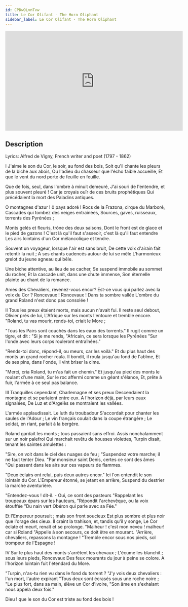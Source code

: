 ```yaml
---
id: CPDwOLvnTvw
title: Le Cor Olifant - The Horn Oliphant
sidebar_label: Le Cor Olifant - The Horn Oliphant
---
```


<iframe
  width="560"
  height="315"
  src="https://www.youtube.com/embed/CPDwOLvnTvw"
  title="YouTube video player"
  frameborder="0"
  allow="accelerometer; autoplay; clipboard-write; encrypted-media; gyroscope; picture-in-picture; web-share"
  referrerpolicy="strict-origin-when-cross-origin"
  allowfullscreen
></iframe>

## Description

Lyrics: Alfred de Vigny, French writer and poet (1797 - 1862)

I
J'aime le son du Cor, le soir, au fond des bois,
Soit qu'il chante les pleurs de la biche aux abois,
Ou l'adieu du chasseur que l'écho faible accueille,
Et que le vent du nord porte de feuille en feuille.

Que de fois, seul, dans l'ombre à minuit demeuré,
J'ai souri de l'entendre, et plus souvent pleuré !
Car je croyais ouïr de ces bruits prophétiques
Qui précédaient la mort des Paladins antiques.

O montagnes d'azur ! ô pays adoré !
Rocs de la Frazona, cirque du Marboré,
Cascades qui tombez des neiges entraînées,
Sources, gaves, ruisseaux, torrents des Pyrénées ;

Monts gelés et fleuris, trône des deux saisons,
Dont le front est de glace et le pied de gazons !
C'est là qu'il faut s'asseoir, c'est là qu'il faut entendre
Les airs lointains d'un Cor mélancolique et tendre.

Souvent un voyageur, lorsque l'air est sans bruit,
De cette voix d'airain fait retentir la nuit ;
A ses chants cadencés autour de lui se mêle
L'harmonieux grelot du jeune agneau qui bêle.

Une biche attentive, au lieu de se cacher,
Se suspend immobile au sommet du rocher,
Et la cascade unit, dans une chute immense,
Son éternelle plainte au chant de la romance.

Ames des Chevaliers, revenez-vous encor?
Est-ce vous qui parlez avec la voix du Cor ?
Roncevaux ! Roncevaux ! Dans ta sombre vallée
L'ombre du grand Roland n'est donc pas consolée !

II
Tous les preux étaient morts, mais aucun n'avait fui.
Il reste seul debout, Olivier prés de lui,
L'Afrique sur les monts l'entoure et tremble encore.
"Roland, tu vas mourir, rends-toi, criait le More ;

"Tous tes Pairs sont couchés dans les eaux des torrents."
Il rugit comme un tigre, et dit : "Si je me rends,
"Africain, ce sera lorsque les Pyrénées
"Sur l'onde avec leurs corps rouleront entraînées."

"Rends-toi donc, répond-il, ou meurs, car les voilà."
Et du plus haut des monts un grand rocher roula.
Il bondit, il roula jusqu'au fond de l'abîme,
Et de ses pins, dans l'onde, il vint briser la cime.

"Merci, cria Roland, tu m'as fait un chemin."
Et jusqu'au pied des monts le roulant d'une main,
Sur le roc affermi comme un géant s'élance,
Et, prête à fuir, l'armée à ce seul pas balance.

III
Tranquilles cependant, Charlemagne et ses preux
Descendaient la montagne et se parlaient entre eux.
A l'horizon déjà, par leurs eaux signalées,
De Luz et d'Argelès se montraient les vallées.

L'armée applaudissait. Le luth du troubadour
S'accordait pour chanter les saules de l'Adour ;
Le vin français coulait dans la coupe étrangère ;
Le soldat, en riant, parlait à la bergère.

Roland gardait les monts ; tous passaient sans effroi.
Assis nonchalamment sur un noir palefroi
Qui marchait revêtu de housses violettes,
Turpin disait, tenant les saintes amulettes :

"Sire, on voit dans le ciel des nuages de feu ;
"Suspendez votre marche; il ne faut tenter Dieu.
"Par monsieur saint Denis, certes ce sont des âmes
"Qui passent dans les airs sur ces vapeurs de flammes.

"Deux éclairs ont relui, puis deux autres encor."
Ici l'on entendit le son lointain du Cor.
L'Empereur étonné, se jetant en arrière,
Suspend du destrier la marche aventurière.

"Entendez-vous ! dit-il. - Oui, ce sont des pasteurs
"Rappelant les troupeaux épars sur les hauteurs,
"Répondit l'archevêque, ou la voix étouffée
"Du nain vert Obéron qui parle avec sa Fée."

Et l'Empereur poursuit ; mais son front soucieux
Est plus sombre et plus noir que l'orage des cieux.
Il craint la trahison, et, tandis qu'il y songe,
Le Cor éclate et meurt, renaît et se prolonge.
"Malheur ! c'est mon neveu ! malheur! car si Roland
"Appelle à son secours, ce doit être en mourant.
"Arrière, chevaliers, repassons la montagne !
"Tremble encor sous nos pieds, sol trompeur de l'Espagne !

IV
Sur le plus haut des monts s'arrêtent les chevaux ;
L'écume les blanchit ; sous leurs pieds, Roncevaux
Des feux mourants du jour à peine se colore.
A l'horizon lointain fuit l'étendard du More.

"Turpin, n'as-tu rien vu dans le fond du torrent ?
"J'y vois deux chevaliers : l'un mort, l'autre expirant
"Tous deux sont écrasés sous une roche noire ;
"Le plus fort, dans sa main, élève un Cor d'ivoire,
"Son âme en s'exhalant nous appela deux fois."

Dieu ! que le son du Cor est triste au fond des bois !
